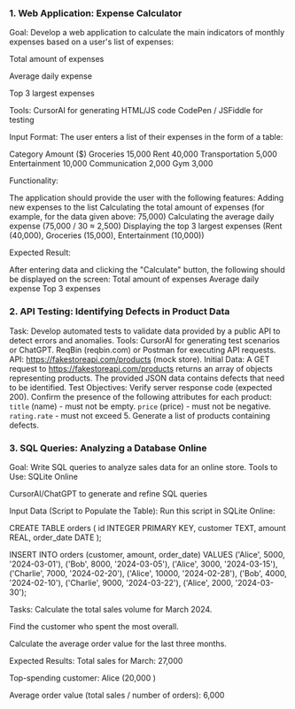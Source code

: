 ### 1. Web Application: Expense Calculator
Goal:
Develop a web application to calculate the main indicators of monthly expenses based on a user's list of expenses:

Total amount of expenses

Average daily expense

Top 3 largest expenses

Tools:
CursorAI for generating HTML/JS code
CodePen / JSFiddle for testing

Input Format:
The user enters a list of their expenses in the form of a table:

Category
Amount ($)
Groceries
15,000
Rent
40,000
Transportation
5,000
Entertainment
10,000
Communication
2,000
Gym
3,000

Functionality:

The application should provide the user with the following features:
Adding new expenses to the list
Calculating the total amount of expenses (for example, for the data given above: 75,000)
Calculating the average daily expense (75,000 / 30 ≈ 2,500)
Displaying the top 3 largest expenses (Rent (40,000), Groceries (15,000), Entertainment (10,000))

Expected Result:

After entering data and clicking the "Calculate" button, the following should be displayed on the screen:
Total amount of expenses
Average daily expense
Top 3 expenses

### 2. API Testing: Identifying Defects in Product Data
Task:
Develop automated tests to validate data provided by a public API to detect errors and anomalies.
Tools:
CursorAI for generating test scenarios or ChatGPT.
ReqBin (reqbin.com) or Postman for executing API requests.
API: https://fakestoreapi.com/products (mock store).
Initial Data:
A GET request to https://fakestoreapi.com/products returns an array of objects representing products. The provided JSON data contains defects that need to be identified.
Test Objectives:
Verify server response code (expected 200).
Confirm the presence of the following attributes for each product:
`title` (name) - must not be empty.
`price` (price) - must not be negative.
`rating.rate` -  must not exceed 5.
Generate a list of products containing defects.



### 3. SQL Queries: Analyzing a Database Online
Goal:
 Write SQL queries to analyze sales data for an online store.
Tools to Use:
SQLite Online


CursorAI/ChatGPT to generate and refine SQL queries


Input Data (Script to Populate the Table):
Run this script in SQLite Online:

CREATE TABLE orders (
    id INTEGER PRIMARY KEY,
    customer TEXT,
    amount REAL,
    order_date DATE
);

INSERT INTO orders (customer, amount, order_date) VALUES
('Alice', 5000, '2024-03-01'),
('Bob', 8000, '2024-03-05'),
('Alice', 3000, '2024-03-15'),
('Charlie', 7000, '2024-02-20'),
('Alice', 10000, '2024-02-28'),
('Bob', 4000, '2024-02-10'),
('Charlie', 9000, '2024-03-22'),
('Alice', 2000, '2024-03-30');


Tasks:
Calculate the total sales volume for March 2024.


Find the customer who spent the most overall.


Calculate the average order value for the last three months.


Expected Results:
Total sales for March: 27,000 


Top-spending customer: Alice (20,000 )


Average order value (total sales / number of orders): 6,000 
